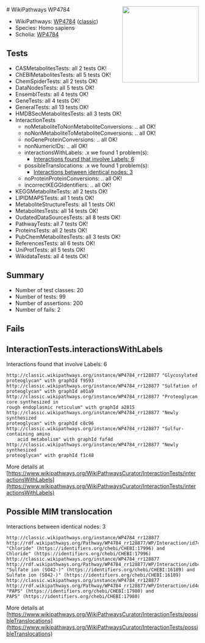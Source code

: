 <img style="float: right; width: 200px" src="https://upload.wikimedia.org/wikipedia/commons/thumb/8/83/Wplogo_with_text_500.png/640px-Wplogo_with_text_500.png" />
# WikiPathways WP4784

* WikiPathways: [WP4784](https://wikipathways.org/pathways/WP4784) ([classic](https://classic.wikipathways.org/instance/WP4784))
* Species: Homo sapiens
* Scholia: [WP4784](https://scholia.toolforge.org/wikipathways/WP4784)
## Tests
* CASMetabolitesTests: all 2 tests OK!
* ChEBIMetabolitesTests: all 5 tests OK!
* ChemSpiderTests: all 2 tests OK!
* DataNodesTests: all 5 tests OK!
* EnsemblTests: all 4 tests OK!
* GeneTests: all 4 tests OK!
* GeneralTests: all 13 tests OK!
* HMDBSecMetabolitesTests: all 3 tests OK!
* InteractionTests
    * noMetaboliteToNonMetaboliteConversions: .. all OK!
    * noNonMetaboliteToMetaboliteConversions: .. all OK!
    * noGeneProteinConversions: .. all OK!
    * nonNumericIDs: .. all OK!
    * interactionsWithLabels: .x we found 1 problem(s):
        * [Interactions found that involve Labels: 6](#630d267d)
    * possibleTranslocations: .x we found 1 problem(s):
        * [Interactions between identical nodes: 3](#1c118208)
    * noProteinProteinConversions: .. all OK!
    * incorrectKEGGIdentifiers: .. all OK!
* KEGGMetaboliteTests: all 2 tests OK!
* LIPIDMAPSTests: all 1 tests OK!
* MetaboliteStructureTests: all 1 tests OK!
* MetabolitesTests: all 14 tests OK!
* OudatedDataSourcesTests: all 8 tests OK!
* PathwayTests: all 7 tests OK!
* ProteinsTests: all 2 tests OK!
* PubChemMetabolitesTests: all 3 tests OK!
* ReferencesTests: all 6 tests OK!
* UniProtTests: all 5 tests OK!
* WikidataTests: all 4 tests OK!


## Summary

* Number of test classes: 20
* Number of tests: 99
* Number of assertions: 200
* Number of fails: 2

## Fails

<a name="630d267d" />

## InteractionTests.interactionsWithLabels

Interactions found that involve Labels: 6
```
http://classic.wikipathways.org/instance/WP4784_rr128877 "Glycosylated proteoglycan" with graphId f9593
http://classic.wikipathways.org/instance/WP4784_rr128877 "Sulfation of
proteoglycan" with graphId a01a9
http://classic.wikipathways.org/instance/WP4784_rr128877 "Proteoglycan core synthesized in
rough endoplasmic reticulum" with graphId a2815
http://classic.wikipathways.org/instance/WP4784_rr128877 "Newly synthesized
proteoglycan" with graphId c8c96
http://classic.wikipathways.org/instance/WP4784_rr128877 "Sulfur-containing amino
    acid metabolism" with graphId faf4d
http://classic.wikipathways.org/instance/WP4784_rr128877 "Newly synthesized
proteoglycan" with graphId f1c48
```

More details at [https://www.wikipathways.org/WikiPathwaysCurator/InteractionTests/interactionsWithLabels](https://www.wikipathways.org/WikiPathwaysCurator/InteractionTests/interactionsWithLabels)

<a name="1c118208" />

## Possible MIM translocation

Interactions between identical nodes: 3
```
http://classic.wikipathways.org/instance/WP4784_rr128877 http://rdf.wikipathways.org/Pathway/WP4784_rr128877/WP/Interaction/id74467624 "Chloride" (https://identifiers.org/chebi/CHEBI:17996) and 
Chloride" (https://identifiers.org/chebi/CHEBI:17996)
http://classic.wikipathways.org/instance/WP4784_rr128877 http://rdf.wikipathways.org/Pathway/WP4784_rr128877/WP/Interaction/idb42bf92 "Sulfate ion (SO42-)" (https://identifiers.org/chebi/CHEBI:16189) and 
Sulfate ion (SO42-)" (https://identifiers.org/chebi/CHEBI:16189)
http://classic.wikipathways.org/instance/WP4784_rr128877 http://rdf.wikipathways.org/Pathway/WP4784_rr128877/WP/Interaction/id4dc479a8 "PAPS" (https://identifiers.org/chebi/CHEBI:17980) and 
PAPS" (https://identifiers.org/chebi/CHEBI:17980)
```

More details at [https://www.wikipathways.org/WikiPathwaysCurator/InteractionTests/possibleTranslocations](https://www.wikipathways.org/WikiPathwaysCurator/InteractionTests/possibleTranslocations)

